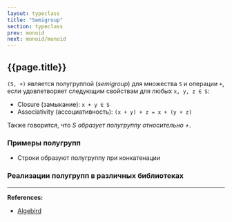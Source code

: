 ```yaml
---
layout: typeclass
title: "Semigroup"
section: typeclass
prev: monoid
next: monoid/monoid
---
```


## {{page.title}}

`(S, +)` является полугруппой (_semigroup_) для множества `S` и операции `+`, 
если удовлетворяет следующим свойствам для любых `x, y, z ∈ S`:
- Closure (замыкание): `x + y ∈ S`
- Associativity (ассоциативность): `(x + y) + z = x + (y + z)`

Также говорится, что _S образует полугруппу относительно +_.


### Примеры полугрупп

- Строки образуют полугруппу при конкатенации


### Реализации полугрупп в различных библиотеках



---

**References:**
- [Algebird](https://twitter.github.io/algebird/typeclasses/semigroup.html)
